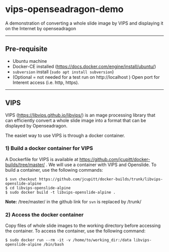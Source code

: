 # vips-openseadragon-demo
A demonstration of converting a whole slide image by VIPS and displaying it on the Internet by openseadragon

***
## Pre-requisite
- Ubuntu machine
- Docker-CE installed (https://docs.docker.com/engine/install/ubuntu/)
- `subversion` install (`sudo apt install subversion`)
- (Optional = not needed for a test run on http://localhost ) Open port for Interent access (i.e. http, https). 

***
## VIPS
VIPS (https://libvips.github.io/libvips/) is an mage processing library that can efficiently convert a whole slide image into a format that can be displayed by Openseadragon.

The easiet way to use VIPS is through a docker container.

### 1) Build a docker container for VIPS
A Dockerfile for VIPS is available at https://github.com/jcupitt/docker-builds/tree/master/ . We will use a container with VIPS and Openslide. To build a container, use the following commands:

```
$ svn checkout https://github.com/jcupitt/docker-builds/trunk/libvips-openslide-alpine
$ cd libvips-openslide-alpine
$ sudo docker build -t libvips-openslide-alpine .
```
**Note:** /tree/master/ in the github link for `svn` is replaced by /trunk/

### 2) Access the docker container
Copy files of whole slide images to the working directory before accessing the container. To access the container, use the following command:
```
$ sudo docker run --rm -it -v /home/to/working_dir:/data libvips-openslide-alpine /bin/bash
 
```

